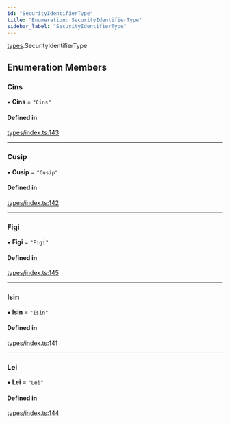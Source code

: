 ```yaml
---
id: "SecurityIdentifierType"
title: "Enumeration: SecurityIdentifierType"
sidebar_label: "SecurityIdentifierType"
---
```


[types](../../../modules/Types/Types.md).SecurityIdentifierType

## Enumeration Members

### Cins

• **Cins** = ``"Cins"``

#### Defined in

[types/index.ts:143](https://github.com/PolymeshAssociation/polymesh-sdk/blob/acc2284c/src/types/index.ts#L143)

___

### Cusip

• **Cusip** = ``"Cusip"``

#### Defined in

[types/index.ts:142](https://github.com/PolymeshAssociation/polymesh-sdk/blob/acc2284c/src/types/index.ts#L142)

___

### Figi

• **Figi** = ``"Figi"``

#### Defined in

[types/index.ts:145](https://github.com/PolymeshAssociation/polymesh-sdk/blob/acc2284c/src/types/index.ts#L145)

___

### Isin

• **Isin** = ``"Isin"``

#### Defined in

[types/index.ts:141](https://github.com/PolymeshAssociation/polymesh-sdk/blob/acc2284c/src/types/index.ts#L141)

___

### Lei

• **Lei** = ``"Lei"``

#### Defined in

[types/index.ts:144](https://github.com/PolymeshAssociation/polymesh-sdk/blob/acc2284c/src/types/index.ts#L144)
